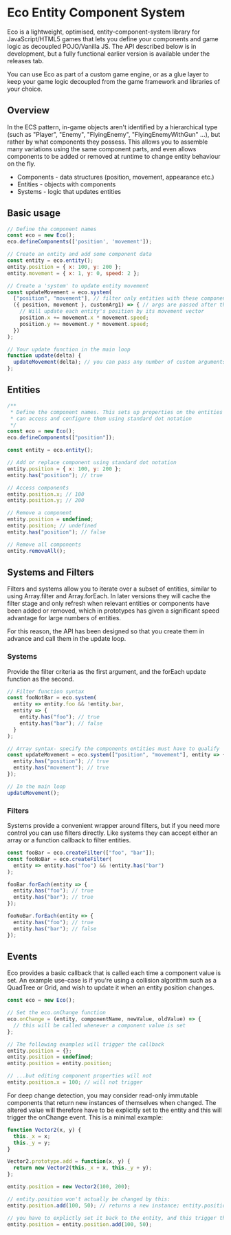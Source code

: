# Eco Entity Component System

Eco is a lightweight, optimised, entity-component-system library for
JavaScript/HTML5 games that lets you define your components and game logic as
decoupled POJO/Vanilla JS. The API described below is in development, but a
fully functional earlier version is available under the releases tab.

You can use Eco as part of a custom game engine, or as a glue layer to keep your
game logic decoupled from the game framework and libraries of your choice.

## Overview

In the ECS pattern, in-game objects aren't identified by a hierarchical type
(such as "Player", "Enemy", "FlyingEnemy", "FlyingEnemyWithGun" ...), but rather
by what components they possess. This allows you to assemble many variations
using the same component parts, and even allows components to be added or
removed at runtime to change entity behaviour on the fly.

* Components - data structures (position, movement, appearance etc.)
* Entities - objects with components
* Systems - logic that updates entities

## Basic usage

```javascript
// Define the component names
const eco = new Eco();
eco.defineComponents(['position', 'movement']);

// Create an entity and add some component data
const entity = eco.entity();
entity.position = { x: 100, y: 200 };
entity.movement = { x: 1, y: 0, speed: 2 };

// Create a 'system' to update entity movement
const updateMovement = eco.system(
  ["position", "movement"], // filter only entities with these components
  ({ position, movement }, customArg1) => { // args are passed after the entity
    // Will update each entity's position by its movement vector
    position.x += movement.x * movement.speed;
    position.y += movement.y * movement.speed;
  })
);

// Your update function in the main loop
function update(delta) {
  updateMovement(delta); // you can pass any number of custom arguments
};
```

## Entities

```javascript
/**
 * Define the component names. This sets up properties on the entities so you
 * can access and configure them using standard dot notation
 */
const eco = new Eco();
eco.defineComponents(["position"]);

const entity = eco.entity();

// Add or replace component using standard dot notation
entity.position = { x: 100, y: 200 };
entity.has("position"); // true

// Access components
entity.position.x; // 100
entity.position.y; // 200

// Remove a component
entity.position = undefined;
entity.position; // undefined
entity.has("position"); // false

// Remove all components
entity.removeAll();
```

## Systems and Filters

Filters and systems allow you to iterate over a subset of entities, similar to
using Array.filter and Array.forEach. In later versions they will cache the
filter stage and only refresh when relevant entities or components have been
added or removed, which in prototypes has given a significant speed advantage
for large numbers of entities.

For this reason, the API has been designed so that you create them in advance
and call them in the update loop.

### Systems

Provide the filter criteria as the first argument, and the forEach update
function as the second.

```javascript
// Filter function syntax
const fooNotBar = eco.system(
  entity => entity.foo && !entity.bar,
  entity => {
    entity.has("foo"); // true
    entity.has("bar"); // false
  }
);

// Array syntax- specify the components entities must have to qualify
const updateMovement = eco.system(["position", "movement"], entity => {
  entity.has("position"); // true
  entity.has("movement"); // true
});

// In the main loop
updateMovement();
```

### Filters

Systems provide a convenient wrapper around filters, but if you need more
control you can use filters directly. Like systems they can accept either an
array or a function callback to filter entities.

```javascript
const fooBar = eco.createFilter(["foo", "bar"]);
const fooNoBar = eco.createFilter(
  entity => entity.has("foo") && !entity.has("bar")
);

fooBar.forEach(entity => {
  entity.has("foo"); // true
  entity.has("bar"); // true
});

fooNoBar.forEach(entity => {
  entity.has("foo"); // true
  entity.has("bar"); // false
});
```

## Events

Eco provides a basic callback that is called each time a component value is set.
An example use-case is if you're using a collision algorithm such as a QuadTree
or Grid, and wish to update it when an entity position changes.

```javascript
const eco = new Eco();

// Set the eco.onChange function
eco.onChange = (entity, componentName, newValue, oldValue) => {
  // this will be called whenever a component value is set
};

// The following examples will trigger the callback
entity.position = {};
entity.position = undefined;
entity.position = entity.position;

// ...but editing component properties will not
entity.position.x = 100; // will not trigger
```

For deep change detection, you may consider read-only immutable components that
return new instances of themselves when changed. The altered value will
therefore have to be explicitly set to the entity and this will trigger the
onChange event. This is a minimal example:

```javascript
function Vector2(x, y) {
  this._x = x;
  this._y = y;
}

Vector2.prototype.add = function(x, y) {
  return new Vector2(this._x + x, this._y + y);
};

entity.position = new Vector2(100, 200);

// entity.position won't actually be changed by this:
entity.position.add(100, 50); // returns a new instance; entity.position unchanged

// you have to explictly set it back to the entity, and this trigger the change
entity.position = entity.position.add(100, 50);
```
